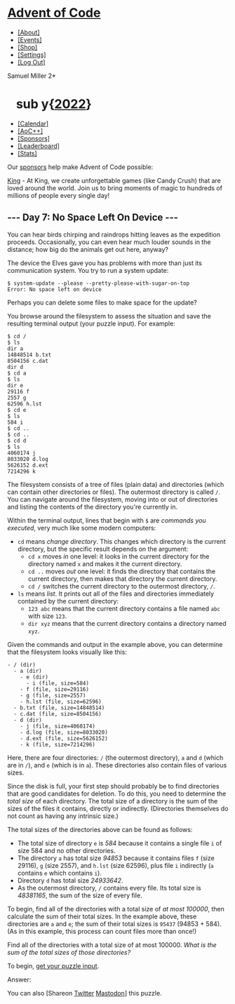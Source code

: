 [Advent of Code](/)
===================

-   [\[About\]](/2022/about)
-   [\[Events\]](/2022/events)
-   [\[Shop\]](https://teespring.com/stores/advent-of-code)
-   [\[Settings\]](/2022/settings)
-   [\[Log Out\]](/2022/auth/logout)

Samuel Miller <span class="star-count">2\*</span>

   <span class="title-event-wrap">sub y{</span>[2022](/2022)<span class="title-event-wrap">}</span>
===================================================================================================

-   [\[Calendar\]](/2022)
-   [\[AoC++\]](/2022/support)
-   [\[Sponsors\]](/2022/sponsors)
-   [\[Leaderboard\]](/2022/leaderboard)
-   [\[Stats\]](/2022/stats)

Our [sponsors](/2022/sponsors) help make Advent of Code possible:

[King](https://careers.king.com/) - At King, we create unforgettable
games (like Candy Crush) that are loved around the world. Join us to
bring moments of magic to hundreds of millions of people every single
day!

--- Day 7: No Space Left On Device ---
--------------------------------------

You can hear birds chirping and raindrops hitting leaves as the
expedition proceeds. Occasionally, you can even hear much louder sounds
in the distance; how big do the animals get out here, anyway?

The device the Elves gave you has problems with more than just its
communication system. You try to run a system update:

    $ system-update --please --pretty-please-with-sugar-on-top
    Error: No space left on device

Perhaps you can delete some files to make space for the update?

You browse around the filesystem to assess the situation and save the
resulting terminal output (your puzzle input). For example:

    $ cd /
    $ ls
    dir a
    14848514 b.txt
    8504156 c.dat
    dir d
    $ cd a
    $ ls
    dir e
    29116 f
    2557 g
    62596 h.lst
    $ cd e
    $ ls
    584 i
    $ cd ..
    $ cd ..
    $ cd d
    $ ls
    4060174 j
    8033020 d.log
    5626152 d.ext
    7214296 k

The filesystem consists of a tree of files (plain data) and directories
(which can contain other directories or files). The outermost directory
is called `/`. You can navigate around the filesystem, moving into or
out of directories and listing the contents of the directory you're
currently in.

Within the terminal output, lines that begin with `$` are *commands you
executed*, very much like some modern computers:

-   `cd` means *change directory*. This changes which directory is the
    current directory, but the specific result depends on the argument:
    -   `cd x` moves *in* one level: it looks in the current directory
        for the directory named `x` and makes it the current directory.
    -   `cd ..` moves *out* one level: it finds the directory that
        contains the current directory, then makes that directory the
        current directory.
    -   `cd /` switches the current directory to the outermost
        directory, `/`.
-   `ls` means *list*. It prints out all of the files and directories
    immediately contained by the current directory:
    -   `123 abc` means that the current directory contains a file named
        `abc` with size `123`.
    -   `dir xyz` means that the current directory contains a directory
        named `xyz`.

Given the commands and output in the example above, you can determine
that the filesystem looks visually like this:

    - / (dir)
      - a (dir)
        - e (dir)
          - i (file, size=584)
        - f (file, size=29116)
        - g (file, size=2557)
        - h.lst (file, size=62596)
      - b.txt (file, size=14848514)
      - c.dat (file, size=8504156)
      - d (dir)
        - j (file, size=4060174)
        - d.log (file, size=8033020)
        - d.ext (file, size=5626152)
        - k (file, size=7214296)

Here, there are four directories: `/` (the outermost directory), `a` and
`d` (which are in `/`), and `e` (which is in `a`). These directories
also contain files of various sizes.

Since the disk is full, your first step should probably be to find
directories that are good candidates for deletion. To do this, you need
to determine the *total size* of each directory. The total size of a
directory is the sum of the sizes of the files it contains, directly or
indirectly. (Directories themselves do not count as having any intrinsic
size.)

The total sizes of the directories above can be found as follows:

-   The total size of directory `e` is *584* because it contains a
    single file `i` of size 584 and no other directories.
-   The directory `a` has total size *94853* because it contains files
    `f` (size 29116), `g` (size 2557), and `h.lst` (size 62596), plus
    file `i` indirectly (`a` contains `e` which contains `i`).
-   Directory `d` has total size *24933642*.
-   As the outermost directory, `/` contains every file. Its total size
    is *48381165*, the sum of the size of every file.

To begin, find all of the directories with a total size of *at most
100000*, then calculate the sum of their total sizes. In the example
above, these directories are `a` and `e`; the sum of their total sizes
is `95437` (94853 + 584). (As in this example, this process can count
files more than once!)

Find all of the directories with a total size of at most 100000. *What
is the sum of the total sizes of those directories?*

To begin, [get your puzzle input](7/input).

Answer:

You can also <span class="share">\[Share<span class="share-content">on
[Twitter](https://twitter.com/intent/tweet?text=%22No+Space+Left+On+Device%22+%2D+Day+7+%2D+Advent+of+Code+2022&url=https%3A%2F%2Fadventofcode%2Ecom%2F2022%2Fday%2F7&related=ericwastl&hashtags=AdventOfCode)
[Mastodon](javascript:void(0);)</span>\]</span> this puzzle.
